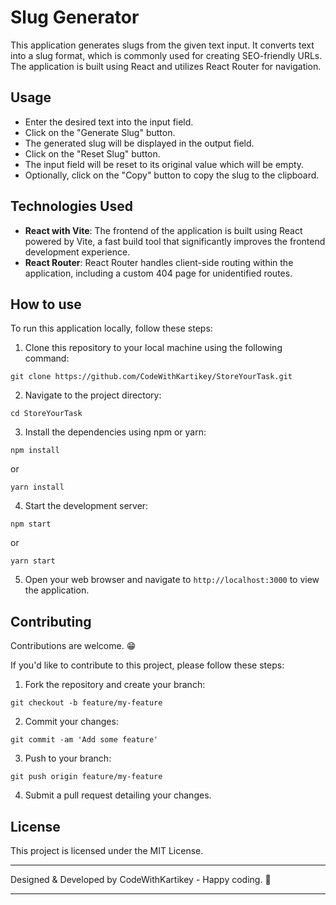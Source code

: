 # Slug Generator

This application generates slugs from the given text input. It converts text into a slug format, which is commonly used for creating SEO-friendly URLs. The application is built using React and utilizes React Router for navigation.

## Usage

- Enter the desired text into the input field.
- Click on the "Generate Slug" button.
- The generated slug will be displayed in the output field.
- Click on the "Reset Slug" button.
- The input field will be reset to its original value which will be empty.
- Optionally, click on the "Copy" button to copy the slug to the clipboard.

## Technologies Used

- **React with Vite**: The frontend of the application is built using React powered by Vite, a fast build tool that significantly improves the frontend development experience.
- **React Router**: React Router handles client-side routing within the application, including a custom 404 page for unidentified routes.

## How to use

To run this application locally, follow these steps:

1. Clone this repository to your local machine using the following command:

```
git clone https://github.com/CodeWithKartikey/StoreYourTask.git
```

2. Navigate to the project directory:

```
cd StoreYourTask
```

3. Install the dependencies using npm or yarn:

```
npm install
```
or
```
yarn install
```

4. Start the development server:

```
npm start
```
or
```
yarn start
```

5. Open your web browser and navigate to `http://localhost:3000` to view the application.

## Contributing

Contributions are welcome. 😁

If you'd like to contribute to this project, please follow these steps:

1. Fork the repository and create your branch:

```
git checkout -b feature/my-feature
```

2. Commit your changes:

```
git commit -am 'Add some feature'
```

3. Push to your branch:

```
git push origin feature/my-feature
```

4. Submit a pull request detailing your changes.

## License

This project is licensed under the MIT License.

---

Designed & Developed by CodeWithKartikey - Happy coding. 🚀

---

